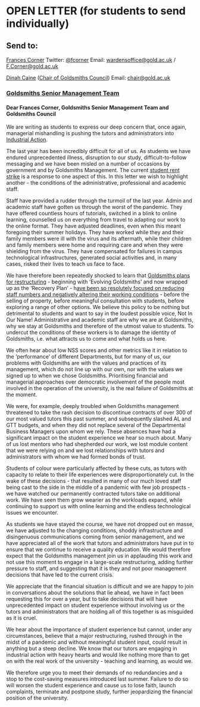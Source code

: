 # OPEN LETTER  (for students to send individually)

## Send to:
[Frances Corner](https://www.francescorner.com)
Twitter: [@fcorner](https://twitter.com/FCorner)
Email: wardensoffice@gold.ac.uk /  F.Corner@gold.ac.uk
 
[Dinah Caine](https://www.linkedin.com/in/dinah-caine-cbe-078452144/?originalSubdomain=uk) ([Chair of Goldsmiths Council](https://www.gold.ac.uk/governance/committees/council/))
Email: chair@gold.ac.uk
 
### [Goldsmiths Senior Management Team](https://www.gold.ac.uk/our-people/smt/) 

#### Dear Frances Corner, Goldsmiths Senior Management Team and Goldsmiths Council

We are writing as students to express our deep concern that, once again, managerial mishandling is pushing the tutors and administrators into [Industrial Action](https://en.wikipedia.org/wiki/Industrial_action).

The last year has been incredibly difficult for all of us. As students we have endured unprecedented illness, disruption to our study, difficult-to-follow messaging and we have been misled on a number of occasions by government and by Goldsmiths Management. The current [student rent strike](https://www.rent-strike.org/studentunions) is a response to one aspect of this. In this letter we wish to highlight another - the conditions of the administrative, professional and academic staff. 

Staff have provided a rudder through the turmoil of the last year. Admin and academic staff have gotten us through the worst of the pandemic. They have offered countless hours of tutorials, switched in a blink to online learning, counselled us on everything from travel to adapting our work to the online format. They have adjusted deadlines, even when this meant foregoing their summer holidays. They have worked while they and their family members were ill with the virus and its aftermath, while their children and family members were home and requiring care and when they were shielding from the virus. They have compensated for failures in campus technological infrastructures, generated social activities and, in many cases, risked their lives to teach us face to face. 

We have therefore been repeatedly shocked to learn that [Goldsmiths plans for restructuring](https://www.researchprofessionalnews.com/rr-he-agencies-other-2020-11-hundreds-of-academics-back-no-confidence-vote-at-goldsmiths/) - beginning with ‘Evolving Goldsmiths’ and now wrapped up as the ‘Recovery Plan’ - h[ave been so resolutely focused on reducing staff numbers and negatively altering their working conditions](https://twitter.com/goldsmithsucu/status/1276428163900416002?lang=en) - before the selling of property, before meaningful consultation with students, before exploring a range of other options. We believe this policy to be nothing but detrimental to students and want to say in the loudest possible voice, Not In Our Name! Administrative and academic staff are why we are at Goldsmiths, why we stay at Goldsmiths and therefore of the utmost value to students. To undercut the conditions of these workers is to damage the identity of Goldsmiths, i.e. what attracts us to come and what holds us here.

We often hear about low NSS scores and other metrics like it in relation to the ‘performance’ of different Departments, but for many of us, our problems with Goldsmiths are with the values and practices of its management, which do not line up with our own, nor with the values we signed up to when we chose Goldsmiths. Prioritising financial and managerial approaches over democratic involvement of the people most involved in the operation of the university, is the real failure of Goldsmiths at the moment.

We were, for example, deeply troubled when Goldsmiths management threatened to take the rash decision to discontinue contracts of over 300 of our most valued tutors this past summer, and subsequently slashed AL and GTT budgets, and when they did not replace several of the Departmental Business Managers upon whom we rely.  These absences have had a significant impact on the student experience we hear so much about. Many of us lost mentors who had shepherded our work, we lost module content that we were relying on and we lost relationships with tutors and administrators with whom we had formed bonds of trust.

Students of colour were particularly affected by these cuts, as tutors with capacity to relate to their life experiences were disproportionately cut. In the wake of these decisions - that resulted in many of our much loved staff being cast to the side in the middle of a pandemic with few job prospects -  we have watched our permanently contracted tutors take on additional work. We have seen them grow wearier as the workloads expand, while continuing to support us with online learning and the endless technological issues we encounter.

As students we have stayed the course, we have not dropped out en masse, we have adjusted to the changing conditions, shoddy infrastructure and disingenuous communications coming from senior management, and we have appreciated all of the work that tutors and administrators have put in to ensure that we continue to receive a quality education.  We would therefore expect that the Goldsmiths management join us in applauding this work and not use this moment to engage in a large-scale restructuring, adding further pressure to staff, and suggesting that it is they and not poor management decisions that have led to the current crisis.

We appreciate that the financial situation is difficult and we are happy to join in conversations about the solutions that lie ahead, we have in fact been requesting this for over a year, but to take decisions that will have unprecedented impact on student experience without involving us or the tutors and administrators that are holding all of this together is as misguided as it is cruel.

We hear about the importance of student experience but cannot, under any circumstances, believe that a major restructuring, rushed through in the midst of a pandemic and without meaningful student input, could result in anything but a steep decline. We know that our tutors are engaging in industrial action with heavy hearts and would like nothing more than to get on with the real work of the university - teaching and learning, as would we.

We therefore urge you to meet their demands of no redundancies and a stop to the cost-saving measures introduced last summer. Failure to do so will worsen the student experience and cause us to lose faith, launch complaints, terminate and postpone study,  further jeopardizing the financial position of the university. 
